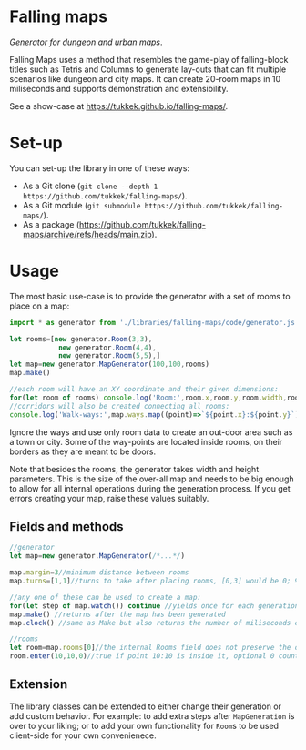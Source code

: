 # Falling maps
*Generator for dungeon and urban maps*.

Falling Maps uses a method that resembles the game-play of falling-block titles such as Tetris and Columns to generate lay-outs that can fit multiple scenarios like dungeon and city maps. It can create 20-room maps in 10 miliseconds and supports demonstration and extensibility.

See a show-case at https://tukkek.github.io/falling-maps/.

# Set-up

You can set-up the library in one of these ways:
* As a Git clone (`git clone --depth 1 https://github.com/tukkek/falling-maps/`).
* As a Git module (`git submodule https://github.com/tukkek/falling-maps/`).
* As a package (https://github.com/tukkek/falling-maps/archive/refs/heads/main.zip).

# Usage

The most basic use-case is to provide the generator with a set of rooms to place on a map:

```js
import * as generator from './libraries/falling-maps/code/generator.js'

let rooms=[new generator.Room(3,3),
            new generator.Room(4,4),
            new generator.Room(5,5),]
let map=new generator.MapGenerator(100,100,rooms)
map.make()

//each room will have an XY coordinate and their given dimensions:
for(let room of rooms) console.log('Room:',room.x,room.y,room.width,room.height)
//corridors will also be created connecting all rooms:
console.log('Walk-ways:',map.ways.map((point)=>`${point.x}:${point.y}`))
```

Ignore the ways and use only room data to create an out-door area such as a town or city. Some of the way-points are located inside rooms, on their borders as they are meant to be doors.

Note that besides the rooms, the generator takes width and height parameters. This is the size of the over-all map and needs to be big enough to allow for all internal operations during the generation process. If you get errors creating your map, raise these values suitably.

## Fields and methods

```js
//generator
let map=new generator.MapGenerator(/*...*/)

map.margin=3//minimum distance between rooms
map.turns=[1,1]//turns to take after placing rooms, [0,3] would be 0; 90; 180; or 270 degrees

//any one of these can be used to create a map:
for(let step of map.watch()) continue //yields once for each generation-step taken
map.make() //returns after the map has been generated
map.clock() //same as Make but also returns the number of miliseconds elapsed

//rooms
let room=map.rooms[0]//the internal Rooms field does not preserve the original room order
room.enter(10,10,0)//true if point 10:10 is inside it, optional 0 counts extra margins too
```

## Extension

The library classes can be extended to either change their generation or add custom behavior. For example: to add extra steps after `MapGeneration` is over to your liking; or to add your own functionality for `Room`s to be used client-side for your own convenienece.
